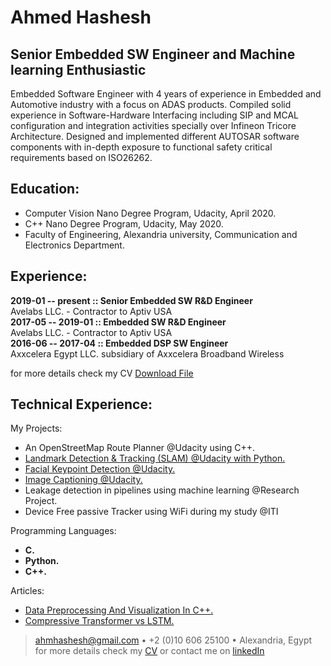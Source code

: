 # Ahmed Hashesh
## Senior Embedded SW Engineer and Machine learning Enthusiastic
Embedded Software Engineer with 4 years of experience in Embedded and Automotive industry with a focus on ADAS products. Compiled solid experience in Software-Hardware Interfacing including SIP and MCAL configuration and integration activities specially over Infineon Tricore Architecture. Designed and implemented different AUTOSAR software components with in-depth exposure to functional safety critical requirements based on ISO26262.

Education:
---------
* Computer Vision Nano Degree Program, Udacity, April 2020.
* C++ Nano Degree Program, Udacity, May 2020.
* Faculty of Engineering, Alexandria university, Communication and Electronics Department.



Experience:
----------
**2019-01 -- present  ::  Senior Embedded SW R&D Engineer**  
   Avelabs LLC. - Contractor to Aptiv USA  
**2017-05 -- 2019-01  ::  Embedded SW R&D Engineer**  
   Avelabs LLC. - Contractor to Aptiv USA   
**2016-06 -- 2017-04  ::  Embedded DSP SW Engineer**   
   Axxcelera Egypt LLC. subsidiary of Axxcelera Broadband Wireless   
  
for more details check my CV <a href="ahmed-hashesh.pdf">Download File</a>  
  
  
Technical Experience:
--------------------

My Projects:

   * An OpenStreetMap Route Planner @Udacity using C++. 
   * [Landmark Detection & Tracking (SLAM) @Udacity with Python.](https://github.com/ahmhashesh/CVND/tree/master/Landmark%20Detection%20%26%20Tracking%20(SLAM))
   * [Facial Keypoint Detection @Udacity.](https://github.com/ahmhashesh/CVND/tree/master/Facial%20Keypoint%20Detection)
   * [Image Captioning @Udacity.](https://github.com/ahmhashesh/CVND/tree/master/Image%20Captioning)
   * Leakage detection in pipelines using machine learning @Research Project.
   * Device Free passive Tracker using WiFi during my study @ITI

Programming Languages:
* **C.**  
* **Python.**  
* **C++.**   

Articles:
* [Data Preprocessing And Visualization In C++.](https://towardsdatascience.com/data-preprocessing-and-visualization-in-c-6d97ed236f3b)
* [Compressive Transformer vs LSTM.](https://medium.com/ml2b/introduction-to-compressive-transform-53acb767361e)


> <ahmhashesh@gmail.com> • +2 (0)10 606 25100 •
> Alexandria, Egypt  
for more details check my <a href="ahmed-hashesh.pdf">CV</a>  or contact me on [linkedIn](https://www.linkedin.com/in/ahmed-hashesh-01583784/)
